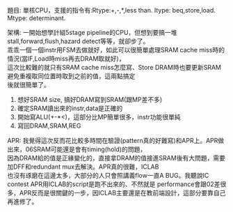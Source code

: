 題目: 單核CPU，支援的指令有:Rtype:+,-,*,less than. Itype: beq,store,load. Mtype: determinant.    

架構: 一開始想學計組5stage pipeline的CPU，但想到要搞一堆stall,forward,flush,hazard detect等等，就卻步了。    
乖乖一個一個instr用FSM去做就好，如此可以很簡單處理SRAM cache miss時的情況(當IF,Load時miss再去DRAM取就好)，    
這次比較難的就只有SRAM cache miss怎麼寫、Store DRAM時也要更新SRAM避免重複取同位置時取到之前的值，這兩點搞定    
後就很簡單了。
1.  想好SRAM size, 搞好DRAM寫到SRAM(跟MP差不多)
2.  確定SRAM讀出來的instr,data是正確的
3.  開始寫ALU(+-*<)，這部分比MP簡單很多，instr功能很單純
4.  寫回DRAM,SRAM,REG


APR: 我覺得這次反而花比較多時間在驗證(pattern真的好難寫)和APR上。APR做出來，06SRAM可能還是會有timing(hold)的問題，    
因為DRAM給的值是正緣變化的，直接拿DRAM的值接進SRAM後有大問題，需要加DFF和redundant mux去解決。APR真的很難，ICLAB    
也沒有琢磨在這邊太多，大部分的人只會照講義flow一直A BUG。我聽說IC contest APR用ICLAB的script是跑不出來的、不然就是
performance會跟02差很多，APR反而是很關鍵的一步，因ICLAB主要還是在教前端設計，這部分要靠自己再進修了。

